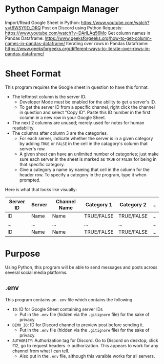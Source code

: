 # Python Campaign Manager
Import/Read Google Sheet in Python: https://www.youtube.com/watch?v=t6WSY9D_ORQ
Post on Discord using Python Requests: https://www.youtube.com/watch?v=DArlLAq56Mo
Get column names in Pandas Dataframe: https://www.geeksforgeeks.org/how-to-get-column-names-in-pandas-dataframe/
Iterating over rows in Pandas Dataframe: https://www.geeksforgeeks.org/different-ways-to-iterate-over-rows-in-pandas-dataframe/

# Sheet Format
This program requires the Google sheet in question to have this format:
- The leftmost column is the server ID.
    - Developer Mode must be enabled for the ability to get a server's ID.
    - To get the server ID from a specific channel, right click the channel in question and select "Copy ID". Paste this ID number in the first column in a new row in your Google Sheet.
- The next 2 columns are unused; merely used for notes for human readability.
- The columns after column 3 are the categories.
    - For each server, indicate whether the server is in a given category by adding `TRUE` or `FALSE` in the cell in the catagory's column that server's row.
    - A given sheet can have an unlimited number of categories; just make sure each server in the sheet is marked as `TRUE` or `FALSE` for being in that specific category.
    - Give a category a name by naming that cell in the column for the header row. To specify a category in the program, type it when prompted.

Here is what that looks like visually:

|Server ID|Server|Channel Name|Category 1|Category 2|...|
|--- |--- |--- |--- |--- |--- |
|ID|Name|Name|TRUE/FALSE|TRUE/FALSE|...|
|...|...|...|...|...|...|
|ID|Name|Name|TRUE/FALSE|TRUE/FALSE|...|

# Purpose
Using Python, this program will be able to send messages and posts across several social media platforms.

## .env
This program contains an `.env` file which contains the following
- `ID`: ID for Google Sheet containing server IDs
    - Put in the `.env` file (hidden via the `.gitignore` file) for the sake of privacy.
- `DEMO_ID`: ID for Discord channel to preview post before sending it.
    - Put in the `.env` file (hidden via the `.gitignore` file) for the sake of privacy.
- `AUTHORITY`: Authorization tag for Discord. Go to Discord on desktop, click f12, go to request headers -> authorization. This appears to work for any channel from what I can tell.
    - Also put in the `.env` file, although this varaible works for all servers.